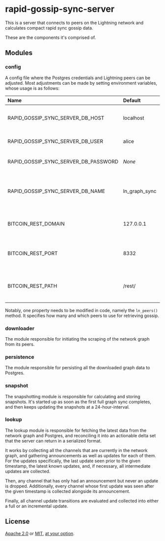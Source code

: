 # rapid-gossip-sync-server

This is a server that connects to peers on the Lightning network and calculates compact rapid sync
gossip data.

These are the components it's comprised of.

## Modules

### config

A config file where the Postgres credentials and Lightning peers can be adjusted. Most adjustments
can be made by setting environment variables, whose usage is as follows:

| Name                                 | Default       | Description                                                                                                |
|:-------------------------------------|:--------------|:-----------------------------------------------------------------------------------------------------------|
| RAPID_GOSSIP_SYNC_SERVER_DB_HOST     | localhost     | Domain of the Postgres database                                                                            |
| RAPID_GOSSIP_SYNC_SERVER_DB_USER     | alice         | Username to access Postgres                                                                                |
| RAPID_GOSSIP_SYNC_SERVER_DB_PASSWORD | _None_        | Password to access Postgres                                                                                |
| RAPID_GOSSIP_SYNC_SERVER_DB_NAME     | ln_graph_sync | Name of the database to be used for gossip storage                                                         |
| BITCOIN_REST_DOMAIN                  | 127.0.0.1     | Domain of the [bitcoind REST server](https://github.com/bitcoin/bitcoin/blob/master/doc/REST-interface.md) |
| BITCOIN_REST_PORT                    | 8332          | HTTP port of the bitcoind REST server                                                                      |
| BITCOIN_REST_PATH                    | /rest/        | Path infix to access the bitcoind REST endpoints                                                           |

Notably, one property needs to be modified in code, namely the `ln_peers()` method. It specifies how
many and which peers to use for retrieving gossip.

### downloader

The module responsible for initiating the scraping of the network graph from its peers.

### persistence

The module responsible for persisting all the downloaded graph data to Postgres.

### snapshot

The snapshotting module is responsible for calculating and storing snapshots. It's started up
as soon as the first full graph sync completes, and then keeps updating the snapshots at a
24-hour-interval.

### lookup

The lookup module is responsible for fetching the latest data from the network graph and Postgres,
and reconciling it into an actionable delta set that the server can return in a serialized format.

It works by collecting all the channels that are currently in the network graph, and gathering
announcements as well as updates for each of them. For the updates specifically, the last update
seen prior to the given timestamp, the latest known updates, and, if necessary, all intermediate
updates are collected.

Then, any channel that has only had an announcement but never an update is dropped. Additionally,
every channel whose first update was seen after the given timestamp is collected alongside its
announcement.

Finally, all channel update transitions are evaluated and collected into either a full or an
incremental update.

## License

[Apache 2.0](LICENSE-APACHE.md) or [MIT](LICENSE-MIT.md), [at your option](LICENSE.md).
